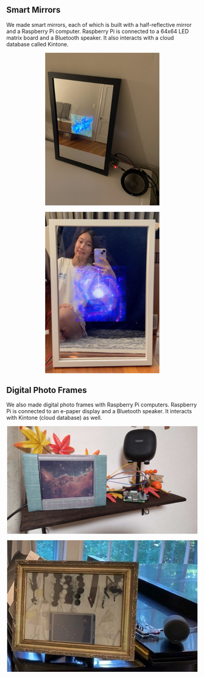 ## Smart Mirrors

We made smart mirrors, each of which is built with a half-reflective mirror and a Raspberry Pi computer. Raspberry Pi is connected to a 64x64 LED matrix board and a Bluetooth speaker. It also interacts with a cloud database called Kintone. 

<p align="center">
<img src="../images/smart-mirror.jpg" width="300"></a>
</p>

<p align="center">
<img src="../images/smart-mirror2.jpg" width="300"></a>
</p>

## Digital Photo Frames

We also made digital photo frames with Raspberry Pi computers. Raspberry Pi is connected to an e-paper display and a Bluetooth speaker. It interacts with Kintone (cloud database) as well. 

<p align="center">
<img src="../images/photo-frame.jpg" width="500"></a>
</p>

<p align="center">
<img src="../images/photo-frame2.jpg" width="500"></a>
</p>

